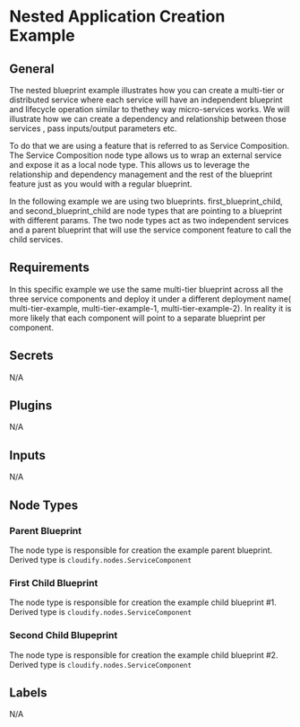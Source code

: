 # Nested Application Creation Example

## General

The nested blueprint example illustrates how you can create a multi-tier or distributed service where each service will have an independent blueprint and lifecycle operation similar to thethey way micro-services works. We will illustrate how we can create a dependency and relationship between those services , pass inputs/output parameters etc.

To do that we are using a feature that is referred to as  Service Composition. The Service Composition node type allows us to wrap an external service and expose it as a local node type. This allows us to leverage the relationship and dependency management and the rest of the  blueprint feature just as you would with a regular blueprint.

In the following example we are using two blueprints.
first_blueprint_child, and second_blueprint_child are node types that are pointing to a blueprint with different params. The two node types  act as two independent services and a parent blueprint that will use the service component feature to call the child services.


## Requirements

 In this specific example we use the same multi-tier blueprint across all the three service components and deploy it under a different deployment name( multi-tier-example, multi-tier-example-1, multi-tier-example-2).  In reality it is more likely that each component will point to a separate blueprint per component.

## Secrets

N/A

## Plugins

N/A

## Inputs

N/A

## Node Types

### Parent Blueprint
The node type is responsible for creation the example parent blueprint.\
Derived type is `cloudify.nodes.ServiceComponent`

### First Child Blueprint

The node type is responsible for creation the example child blueprint #1.\
Derived type is `cloudify.nodes.ServiceComponent`

### Second Child Blupeprint
The node type is responsible for creation the example child blueprint #2.\
Derived type is `cloudify.nodes.ServiceComponent`

## Labels

N/A